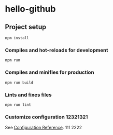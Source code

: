 # hello-github

## Project setup
```
npm install
```

### Compiles and hot-reloads for development
```
npm run 
```

### Compiles and minifies for production
```
npm run build
```

### Lints and fixes files
```
npm run lint
```

### Customize configuration 12321321
See [Configuration Reference](https://cli.vuejs.org/config/).
111
2222

